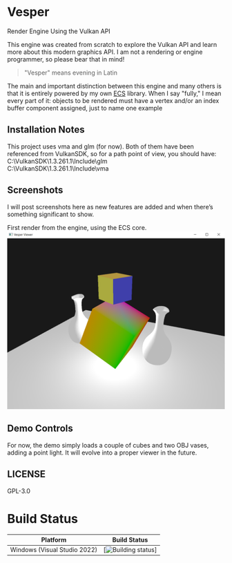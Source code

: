 # Vesper
Render Engine Using the Vulkan API

This engine was created from scratch to explore the Vulkan API and learn more about this modern graphics API. I am not a rendering or engine programmer, so please bear that in mind!

> "Vesper" means evening in Latin

The main and important distinction between this engine and many others is that it is entirely powered by my own [ECS](https://github.com/KabalMcBlade/ECS-API) library. 
When I say "fully," I mean every part of it: objects to be rendered must have a vertex and/or an index buffer component assigned, just to name one example


## Installation Notes

This project uses vma and glm (for now). Both of them have been referenced from VulkanSDK, so for a path point of view, you should have:<br />
C:\VulkanSDK\1.3.261.1\Include\glm<br />
C:\VulkanSDK\1.3.261.1\Include\vma<br />


## Screenshots

I will post screenshots here as new features are added and when there’s something significant to show.


First render from the engine, using the ECS core.
<img src="./Screenshots/first.png">


## Demo Controls

For now, the demo simply loads a couple of cubes and two OBJ vases, adding a point light. 
It will evolve into a proper viewer in the future.


## LICENSE

GPL-3.0


# Build Status

| Platform | Build Status |
|:--------:|:------------:|
| Windows (Visual Studio 2022) | [![Building status](https://github.com/KabalMcBlade/Vesper/actions/workflows/msbuild.yml/badge.svg)] |


